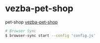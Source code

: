 # vezba-pet-shop
pet-shop
<a href="https://draganaberbatovic.github.io/vezba-pet-shop">vezba-pet-shop</a>

```bash
# Browser Sync 
$ browser-sync start --config 'config.js'
```